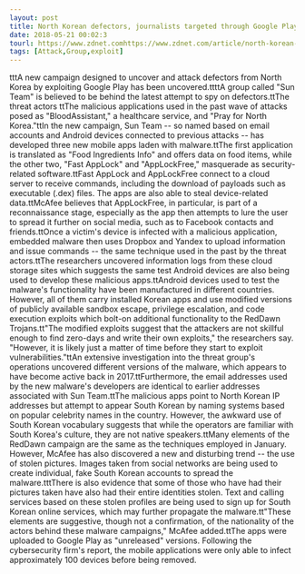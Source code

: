 ```yaml
---
layout: post
title: North Korean defectors, journalists targeted through Google Play
date: 2018-05-21 00:02:3
tourl: https://www.zdnet.comhttps://www.zdnet.com/article/north-korean-defectors-targeted-through-google-play/
tags: [Attack,Group,exploit]
---
```

tttA new campaign designed to uncover and attack defectors from North Korea by exploiting Google Play has been uncovered.ttttA group called "Sun Team" is believed to be behind the latest attempt to spy on defectors.ttThe threat actors ttThe malicious applications used in the past wave of attacks posed as "BloodAssistant," a healthcare service, and "Pray for North Korea."ttIn the new campaign, Sun Team -- so named based on email accounts and Android devices connected to previous attacks -- has developed three new mobile apps laden with malware.ttThe first application is translated as "Food Ingredients Info" and offers data on food items, while the other two, "Fast AppLock" and "AppLockFree," masquerade as security-related software.ttFast AppLock and AppLockFree connect to a cloud server to receive commands, including the download of payloads such as executable (.dex) files. The apps are also able to steal device-related data.ttMcAfee believes that AppLockFree, in particular, is part of a reconnaissance stage, especially as the app then attempts to lure the user to spread it further on social media, such as to Facebook contacts and friends.ttOnce a victim's device is infected with a malicious application, embedded malware then uses Dropbox and Yandex to upload information and issue commands -- the same technique used in the past by the threat actors.ttThe researchers uncovered information logs from these cloud storage sites which suggests the same test Android devices are also being used to develop these malicious apps.ttAndroid devices used to test the malware's functionality have been manufactured in different countries. However, all of them carry installed Korean apps and use modified versions of publicly available sandbox escape, privilege escalation, and code execution exploits which bolt-on additional functionality to the RedDawn Trojans.tt"The modified exploits suggest that the attackers are not skillful enough to find zero-days and write their own exploits," the researchers say. "However, it is likely just a matter of time before they start to exploit vulnerabilities."ttAn extensive investigation into the threat group's operations uncovered different versions of the malware, which appears to have become active back in 2017.ttFurthermore, the email addresses used by the new malware's developers are identical to earlier addresses associated with Sun Team.ttThe malicious apps point to North Korean IP addresses but attempt to appear South Korean by naming systems based on popular celebrity names in the country. However, the awkward use of South Korean vocabulary suggests that while the operators are familiar with South Korea's culture, they are not native speakers.ttMany elements of the RedDawn campaign are the same as the techniques employed in January. However, McAfee has also discovered a new and disturbing trend -- the use of stolen pictures. Images taken from social networks are being used to create individual, fake South Korean accounts to spread the malware.tttThere is also evidence that some of those who have had their pictures taken have also had their entire identities stolen. Text and calling services based on these stolen profiles are being used to sign up for South Korean online services, which may further propagate the malware.tt"These elements are suggestive, though not a confirmation, of the nationality of the actors behind these malware campaigns," McAfee added.ttThe apps were uploaded to Google Play as "unreleased" versions. Following the cybersecurity firm's report, the mobile applications were only able to infect approximately 100 devices before being removed.